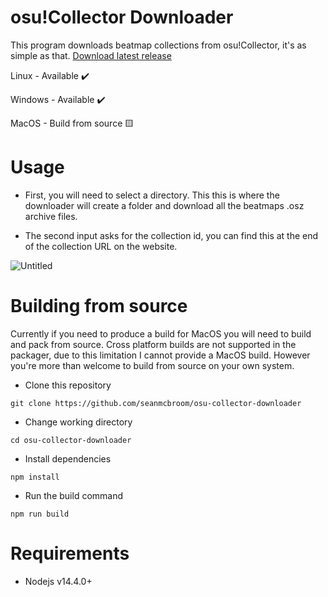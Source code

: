 # osu!Collector Downloader

This program downloads beatmap collections from osu!Collector, it's as simple as that. [Download latest release](https://github.com/seanmcbroom/osu-collector-downloader/releases/tag/alpha-v0.3.0)

Linux - Available ✔️

Windows - Available ✔️

MacOS - Build from source 🟨

# Usage

- First, you will need to select a directory. This this is where the downloader will create a folder and download all the beatmaps .osz archive files.

- The second input asks for the collection id, you can find this at the end of the collection URL on the website.

![Untitled](https://user-images.githubusercontent.com/57121175/213617957-a8fa772c-b23f-4932-87bc-3088803c4e63.png)

# Building from source

Currently if you need to produce a build for MacOS you will need to build and pack from source. Cross platform builds are not supported in the packager, due to this limitation I cannot provide a MacOS build. However you're more than welcome to build from source on your own system.

- Clone this repository

`git clone https://github.com/seanmcbroom/osu-collector-downloader`

- Change working directory

`cd osu-collector-downloader`

- Install dependencies

`npm install`

- Run the build command

`npm run build`

# Requirements

- Nodejs v14.4.0+
